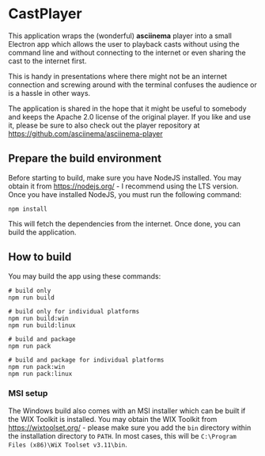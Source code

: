 # CastPlayer
This application wraps the (wonderful) **asciinema** player into a small Electron app which allows the user to 
playback casts without using the command line and without connecting to the internet or even sharing the cast 
to the internet first.

This is handy in presentations where there might not be an internet connection and screwing around with the 
terminal confuses the audience or is a hassle in other ways.

The application is shared in the hope that it might be useful to somebody and keeps the Apache 2.0 license of 
the original player. If you like and use it, please be sure to also check out the player repository at 
https://github.com/asciinema/asciinema-player

## Prepare the build environment
Before starting to build, make sure you have NodeJS installed. You may obtain it from https://nodejs.org/ -
I recommend using the LTS version. Once you have installed NodeJS, you must run the following command:

    npm install

This will fetch the dependencies from the internet. Once done, you can build the application.

## How to build
You may build the app using these commands:

    # build only
    npm run build

    # build only for individual platforms
    npm run build:win
    npm run build:linux

    # build and package
    npm run pack

    # build and package for individual platforms
    npm run pack:win
    npm run pack:linux

### MSI setup
The Windows build also comes with an MSI installer which can be built if the WIX Toolkit is installed. You may
obtain the WIX Toolkit from https://wixtoolset.org/ - please make sure you add the `bin` directory within the
installation directory to `PATH`. In most cases, this will be `C:\Program Files (x86)\WiX Toolset v3.11\bin`.


